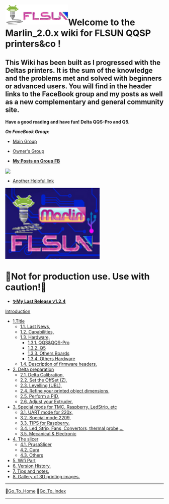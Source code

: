   <img align="left" width=200 src="./icons/FLSun-LogoColor3.png" />

# Welcome to the Marlin_2.0.x wiki for FLSUN QQSP printers&co !

## This Wiki has been built as I progressed with the Deltas printers. It is the sum of the knowledge and the problems met and solved with beginners or advanced users. You will find in the header links to the FaceBook group and my posts as well as a new complementary and general community site.

**Have a good reading and have fun! Delta QQS-Pro and Q5.**

_**On FaceBook Group:**_

*   [Main Group](https://www.facebook.com/groups/120961628750040)    
*   [Owner's Group](https://www.facebook.com/groups/flsunowners)

*   [**My Posts on Group FB**](https://www.facebook.com/hashtag/deltafoxies/?__gid__=120961628750040)

<img align="center" width=300 src="https://raw.githubusercontent.com/blackfyre/flsun.community/main/src/.vuepress/public/hero.png" />

*   [Another Helpful link](https://flsun.community)


<img align="center" width=300 src="./images/FLSunMarlin.png" />

  # 📌__Not for production use. Use with caution!__📌

*  [**✨My Last Release v1.2.4**](https://github.com/Foxies-CSTL/Marlin_2.0.x/releases)

[Introduction](Home)
- [1.Title](1.Delta-QQS-Pro-and-Q5)
  - [1.1. Last News,](1.Delta-QQS-Pro-and-Q5#11-Last-news-Marlin-2-Bugfix-Branch)
  - [1.2. Capabilities,](1.Delta-QQS-Pro-and-Q5#12-Validate-and-Actived-parts)
  - [1.3. Hardware,](1.Delta-QQS-Pro-and-Q5#13-Hardware-for-the-FLSunQ-printers)
    - [1.3.1. QQS&QQS-Pro](1.Delta-QQS-Pro-and-Q5#131-MotherBoards-QQSP)
    - [1.3.2. Q5](1.Delta-QQS-Pro-and-Q5#132-MotherBoards-Q5)
    - [1.3.3. Others Boards](1.Delta-QQS-Pro-and-Q5#133-Others-MotherBoards)
    - [1.3.4. Others Hardware](1.Delta-QQS-Pro-and-Q5#134-Others-hardwares)
  - [1.4. Description of firmware headers.](1.4.CAPTION-Firmwares)
- [2. Delta preparation](2.SETTINGS-THE-PRINTER)
  - [2.1. Delta Calibration,](2.SETTINGS-THE-PRINTER#21-delta-calibration)
  - [2.2. Set the OffSet (Z),](2.SETTINGS-THE-PRINTER#22-Z_OffSet)
  - [2.3. Levelling (UBL),](2.SETTINGS-THE-PRINTER#23-Bed_Levelling)
  - [2.4. Refine your printed object dimensions,](2.SETTINGS-THE-PRINTER#24-DIMENSIONS)
  - [2.5. Perform a PID,](2.SETTINGS-THE-PRINTER#25-PID)
  - [2.6. Adjust your Extruder.](2.SETTINGS-THE-PRINTER#26-extruder-option-tor-b-or-n)
- [3. Special mods for TMC, Raspberry, LedStrip, etc](3.SPECIAL-MODS)
  - [3.1. UART mode for 220x,](3.SPECIAL-MODS#31-TMC-with-UART-mode)
  - [3.2. Special mode 2209,](3.SPECIAL-MODS#32-TMC2209-Single-Wire)
  - [3.3. TIPS for Raspberry,](3.SPECIAL-MODS#33-Raspberry)
  - [3.4. Led_Strip, Fans, Convertors, thermal probe,...](3.SPECIAL-MODS#34-Various-assembly)
  - [3.5. Mecanical & Electronic](3.SPECIAL-MODS#35-Mechanical--electronic-precautions)
- [4. The slicer](4.SLICERS-PART)
  - [4.1. PrusaSlicer](4.1.Prusa-Slicer)
  - [4.2. Cura](4.SLICERS-PART#42-Cura)
  - [4.3. Others](4.SLICERS-PART#43-Others)
- [5. Wifi Part](5.Firmware-Wifi)
- [6. Version History.](6.Version-History)
- [7. Tips and notes.](7.TIPS)
- [8. Gallery of 3D printing images.](8.Gallery)

***
🚸[Go_To_Home](Home)                                   🚸[Go_To_Index](_Sidebar)
***